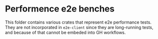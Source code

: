 # Performence e2e benches

This folder contains various crates that represent e2e performance tests. They are not incorporated in `e2e-client`
since they are long-running tests, and because of that cannot be embeded into GH workflows.

